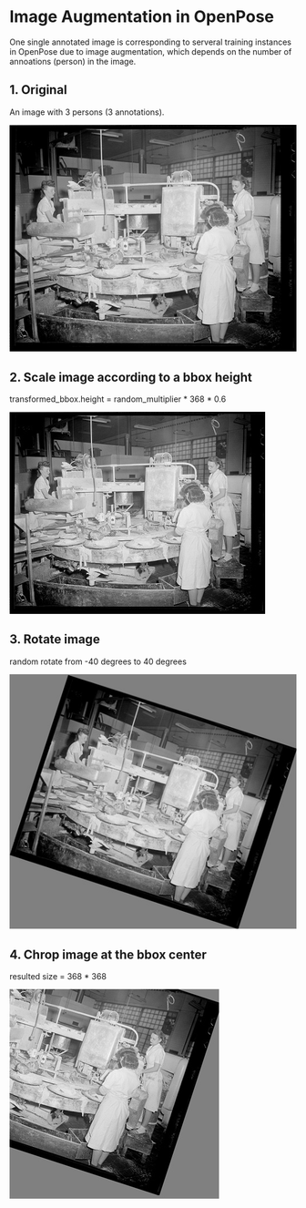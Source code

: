 
# Image Augmentation in OpenPose

One single annotated image is corresponding to serveral training instances in OpenPose due to image augmentation, which depends on the number of annoations (person) in the image.

## 1. Original

An image with 3 persons (3 annotations).

![](img000000175734._01.jpg)

## 2. Scale image according to a bbox height

transformed_bbox.height = random_multiplier * 368 * 0.6

![](img000000175734._02.jpg)

## 3. Rotate image

random rotate from -40 degrees to 40 degrees

![](img000000175734._03.jpg)

## 4. Chrop image at the bbox center

resulted size = 368 * 368

![](img000000175734._04.jpg)
